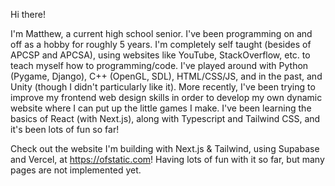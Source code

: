 Hi there!

I'm Matthew, a current high school senior. I've been programming on and off as a hobby for roughly 5 years.
I'm completely self taught (besides of APCSP and APCSA), using websites like YouTube, StackOverflow, etc. to teach myself how to programming/code.
I've played around with Python (Pygame, Django), C++ (OpenGL, SDL), HTML/CSS/JS, and in the past, and Unity (though I didn't particularly like it).
More recently, I've been trying to improve my frontend web design skills in order to develop my own dynamic website where I can put up the little games I make.
I've been learning the basics of React (with Next.js), along with Typescript and Tailwind CSS, and it's been lots of fun so far!

Check out the website I'm building with Next.js & Tailwind, using Supabase and Vercel, at https://ofstatic.com!
Having lots of fun with it so far, but many pages are not implemented yet.
